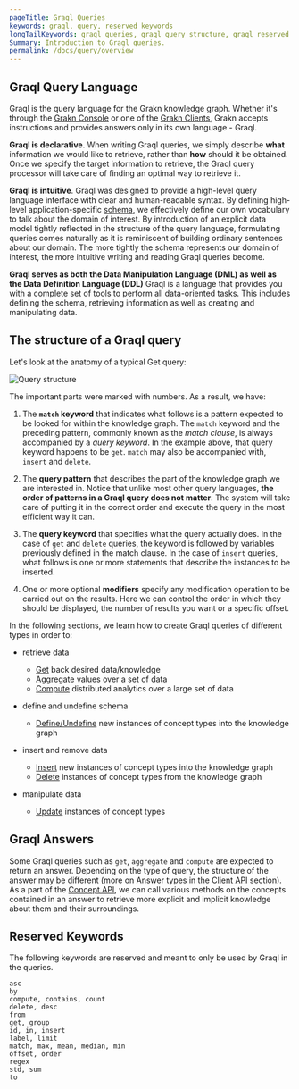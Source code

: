 ```yaml
---
pageTitle: Graql Queries
keywords: graql, query, reserved keywords
longTailKeywords: graql queries, graql query structure, graql reserved keywords
Summary: Introduction to Graql queries.
permalink: /docs/query/overview
---
```


## Graql Query Language

Graql is the query language for the Grakn knowledge graph. Whether it's through the [Grakn Console](/docs/running-grakn/console) or one of the [Grakn Clients](/docs/client-api/overview), Grakn accepts instructions and provides answers only in its own language - Graql.

**Graql is declarative**.
When writing Graql queries, we simply describe **what** information we would like to retrieve, rather than **how** should it be obtained.
Once we specify the target information to retrieve, the Graql query processor will take care of finding an optimal way to retrieve it.

**Graql is intuitive**.
Graql was designed to provide a high-level query language interface with clear and human-readable syntax. By defining high-level application-specific [schema](/docs/schema/overview), we effectively define our own vocabulary to talk about the domain of interest. By introduction of an explicit data model tightly reflected in the structure of the query language, formulating queries comes naturally as it is reminiscent of building ordinary sentences about our domain. The more tightly the schema represents our domain of interest, the more intuitive writing and reading Graql queries become.

**Graql serves as both the Data Manipulation Language (DML) as well as the Data Definition Language (DDL)**
Graql is a language that provides you with a complete set of tools to perform all data-oriented tasks. This includes defining the schema, retrieving information as well as creating and manipulating data.

## The structure of a Graql query

Let's look at the anatomy of a typical Get query:

![Query structure](/docs/images/query/query-structure.png)

The important parts were marked with numbers. As a result, we have:

1. The **`match` keyword** that indicates what follows is a pattern expected to be looked for within the knowledge graph. The `match` keyword and the preceding pattern, commonly known as the _match clause_, is always accompanied by a _query keyword_. In the example above, that query keyword happens to be `get`. `match` may also be accompanied with, `insert` and `delete`.

2. The **query pattern** that describes the part of the knowledge graph we are interested in. Notice that unlike most other query languages, **the order of patterns in a Graql query does not matter**. The system will take care of putting it in the correct order and execute the query in the most efficient way it can.

3. The **query keyword** that specifies what the query actually does. In the case of `get` and `delete` queries, the keyword is followed by variables previously defined in the match clause. In the case of `insert` queries, what follows is one or more statements that describe the instances to be inserted.

4. One or more optional **modifiers** specify any modification operation to be carried out on the results. Here we can control the order in which they should be displayed, the number of results you want or a specific offset.

In the following sections, we learn how to create Graql queries of different types in order to:
- retrieve data
    * [Get](/docs/query/get-query) back desired data/knowledge
    * [Aggregate](/docs/query/aggregate-query) values over a set of data
    * [Compute](/docs/query/compute-query) distributed analytics over a large set of data

- define and undefine schema
    * [Define/Undefine](/docs/query/schema/concepts) new instances of concept types into the knowledge graph

- insert and remove data
    * [Insert](/docs/query/insert-query) new instances of concept types into the knowledge graph
    * [Delete](/docs/query/delete-query) instances of concept types from the knowledge graph

- manipulate data
    * [Update](/docs/query/update-query) instances of concept types

## Graql Answers

Some Graql queries such as `get`, `aggregate` and `compute` are expected to return an answer. Depending on the type of query, the structure of the answer may be different (more on Answer types in the [Client API](/docs/client-api/overview#investigating-answers) section). As a part of the [Concept API](/docs/concept-api/overview), we can call various methods on the concepts contained in an answer to retrieve more explicit and implicit knowledge about them and their surroundings.

## Reserved Keywords

The following keywords are reserved and meant to only be used by Graql in the queries.
<!-- test-ignore -->
```graql
asc
by
compute, contains, count
delete, desc
from
get, group
id, in, insert
label, limit
match, max, mean, median, min
offset, order
regex
std, sum
to
```